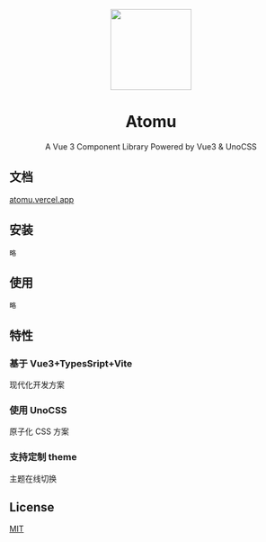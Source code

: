 <p align="center">
  <img width="144px" src="https://s1.ax1x.com/2022/09/07/vHmHPg.png" />
</p>

<h1 align="center">Atomu</h1>
<p align="center">A Vue 3 Component Library Powered by Vue3 & UnoCSS</p>


## 文档

[atomu.vercel.app](https://atomu.vercel.app/)

## 安装
```
略
```

## 使用
```vue
略
```

## 特性

### 基于 Vue3+TypesSript+Vite
现代化开发方案

### 使用 UnoCSS
原子化 CSS 方案

### 支持定制 theme 
主题在线切换

## License

[MIT](https://choosealicense.com/licenses/mit/)

